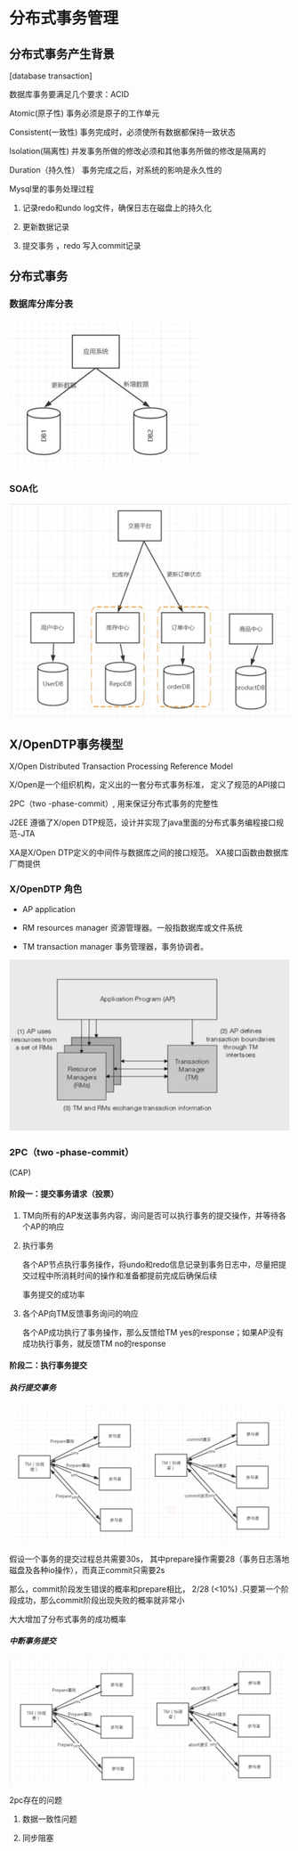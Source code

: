 # 分布式事务管理

## 分布式事务产生背景

[database transaction]

数据库事务要满足几个要求：ACID

Atomic(原子性)   事务必须是原子的工作单元

Consistent(一致性)  事务完成时，必须使所有数据都保持一致状态

Isolation(隔离性)   并发事务所做的修改必须和其他事务所做的修改是隔离的

Duration（持久性） 事务完成之后，对系统的影响是永久性的

Mysql里的事务处理过程

1. 记录redo和undo log文件，确保日志在磁盘上的持久化

2. 更新数据记录

3. 提交事务 ，redo 写入commit记录

## 分布式事务

### 数据库分库分表

<img src="img/clip_image002.jpg" alt="img" style="zoom:50%;" />

 

### SOA化

<img src="img/clip_image004.jpg" alt="img" style="zoom:50%;" />

 

## X/OpenDTP事务模型

X/Open Distributed Transaction Processing Reference Model 

X/Open是一个组织机构，定义出的一套分布式事务标准， 定义了规范的API接口

2PC（two -phase-commit）, 用来保证分布式事务的完整性

J2EE 遵循了X/open DTP规范，设计并实现了java里面的分布式事务编程接口规范-JTA

XA是X/Open DTP定义的中间件与数据库之间的接口规范。 XA接口函数由数据库厂商提供

### X/OpenDTP 角色

* AP application      

* RM resources manager  资源管理器。一般指数据库或文件系统

* TM transaction manager 事务管理器，事务协调者。

![image-20200101164304650](img/image-20200101164304650.png)

### 2PC（two -phase-commit）

(CAP)

#### 阶段一：提交事务请求（投票）

1. TM向所有的AP发送事务内容，询问是否可以执行事务的提交操作，并等待各个AP的响应

2. 执行事务

   各个AP节点执行事务操作，将undo和redo信息记录到事务日志中，尽量把提交过程中所消耗时间的操作和准备都提前完成后确保后续

   事务提交的成功率

3. 各个AP向TM反馈事务询问的响应

   各个AP成功执行了事务操作，那么反馈给TM yes的response；如果AP没有成功执行事务，就反馈TM no的response

#### 阶段二：执行事务提交

##### 执行提交事务

![img](img/clip_image0021.jpg)

假设一个事务的提交过程总共需要30s， 其中prepare操作需要28（事务日志落地磁盘及各种io操作），而真正commit只需要2s

那么，commit阶段发生错误的概率和prepare相比， 2/28 (<10%) .只要第一个阶段成功，那么commit阶段出现失败的概率就非常小

大大增加了分布式事务的成功概率

##### 中断事务提交

![img](img/clip_image0041.jpg)

 

2pc存在的问题

1. 数据一致性问题

2. 同步阻塞

